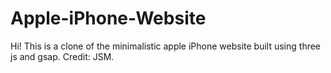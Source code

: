 # Apple-iPhone-Website
Hi! This is a clone of the minimalistic apple iPhone website built using three js and gsap. Credit: JSM.
